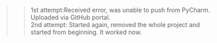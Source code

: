 >> 1st attempt:Received error, was unable to push from PyCharm. Uploaded via GitHub portal.<br>
>> 2nd attempt: Started again, removed the whole project and started from beginning. It worked now.


